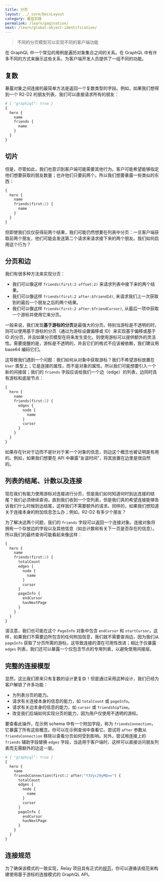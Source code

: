 ```yaml
---
title: 分页
layout: ../_core/DocsLayout
category: 最佳实践
permalink: /learn/pagination/
next: /learn/global-object-identification/
---
```


> 不同的分页模型可以实现不同的客户端功能

在 GraphQL 中一个常见的用例是遍历对象集合之间的关系。在 GraphQL 中有许多不同的方式来展示这些关系，为客户端开发人员提供了一组不同的功能。

## 复数

暴露对象之间连接的最简单方法是返回一个复数类型的字段。例如，如果我们想得到一个 R2-D2 的朋友列表，我们可以直接请求所有的朋友：

```graphql
# { "graphiql": true }
{
  hero {
    name
    friends {
      name
    }
  }
}
```

## 切片

但是，尽管如此，我们也意识到客户端可能需要其他行为。客户可能希望能够指定他们想要获取的朋友数量；也许他们只要前两个。所以我们想要暴露一些类似的东西：


```graphql
{
  hero {
    name
    friends(first:2) {
      name
    }
  }
}
```

但即使我们仅仅获得前两个结果，我们可能仍然想要在列表中分页：一旦客户端获取前两个朋友，他们可能会发送第二个请求来请求接下来的两个朋友。我们如何启用这个行为？

## 分页和边

我们有很多种方法来实现分页：

 - 我们可以像这样 `friends(first:2 offset:2)` 来请求列表中接下来的两个结果。
 - 我们可以像这样 `friends(first:2 after:$friendId)`, 来请求我们上一次获取到的最后一个朋友之后的两个结果。
 - 我们可以像这样 `friends(first:2 after:$friendCursor)`, 从最后一项中获取一个游标并使用它来分页。

一般来说，我们发现**基于游标的分页**是最强大的分页。特别当游标是不透明的时，则可以使用基于游标的分页（通过为游标设置偏移或 ID）来实现基于偏移或基于 ID 的分页，并且如果分页模型在将来发生变化，则使用游标可以提供额外的灵活性。需要提醒的是，游标是不透明的，并且它们的格式不应该被依赖，我们建议用 base64 编码它们。

这导致我们遇到一个问题：我们如何从对象中获取游标？我们不希望游标放置在 `User` 类型上；它是连接的属性，而不是对象的属性。所以我们可能想要引入一个新的间接层；我们的 `friends` 字段应该给我们一个边（edge）的列表，边同时具有游标和底层节点：

```graphql
{
  hero {
    name
    friends(first:2) {
      edges {
        node {
          name
        }
        cursor
      }
    }
  }
}
```

如果存在针对于边而不是针对于某一个对象的信息，则边这个概念也被证明是有用的。例如，如果我们想要在 API 中暴露“友谊时间”，将其放置在边里是很自然的。

## 列表的结尾、计数以及连接

现在我们有能力使用游标对连接进行分页，但是我们如何知道何时到达连接的结尾？我们必须继续查询，直到我们收到一个空列表，但是我们真的希望连接能够告诉我们什么时候到达结尾，这样我们不需要额外的请求。同样的，如果我们想知道关于连接本身的附加信息怎么办；例如，R2-D2 有多少个朋友？

为了解决这两个问题，我们的 `friends` 字段可以返回一个连接对象。连接对象将拥有一个存放边的字段以及其他信息（如总计数和有关下一页是否存在的信息）。所以我们的最终查询可能看起来像这样：


```graphql
{
  hero {
    name
    friends(first:2) {
      totalCount
      edges {
        node {
          name
        }
        cursor
      }
      pageInfo {
        endCursor
        hasNextPage
      }
    }
  }
}
```

请注意，我们也可能在这个 `PageInfo` 对象中包含 `endCursor` 和 `startCursor`。这样，如果我们不需要边所包含的任何附加信息，我们就不需要查询边，因为我们从 `pageInfo` 获取了分页所需的游标。这导致连接的潜在可用性改进；相比于仅暴露 `edges` 列表，我们还可以暴露一个仅包含节点的专用列表，以避免使用间接层。

## 完整的连接模型

显然，这比我们原来只有复数的设计更复杂！但是通过采用这种设计，我们已经为客户解锁了许多功能：

 - 为列表分页的能力。
 - 请求有关连接本身的信息的能力，如 `totalCount` 或 `pageInfo`。
 - 请求有关边本身的信息的能力，如 `cursor` 或 `friendshipTime`。
 - 改变我们后端如何实现分页的能力，因为用户仅使用不透明的游标。

要查看此操作，在示例 schema 中有一个附加字段，称为 `friendsConnection`，它暴露了所有这些概念。你可以在示例查询中查看它。尝试将 `after` 参数从 `friendsConnection` 移除以查看分页如何受到影响。另外，尝试用连接上的 `friends` 辅助字段替换 `edges` 字段，当适用于客户端时，这样可以直接访问朋友列表而无需额外的边这一层。

```graphql
# { "graphiql": true }
{
  hero {
    name
    friendsConnection(first:2 after:"Y3Vyc29yMQ==") {
      totalCount
      edges {
        node {
          name
        }
        cursor
      }
      pageInfo {
        endCursor
        hasNextPage
      }
    }
  }
}
```

## 连接规范

为了确保该模式的一致实现，Relay 项目具有正式的[规范](https://facebook.github.io/relay/graphql/connections.htm)，你可以遵循该规范来构建使用基于游标的连接模式的 GraphQL API。
